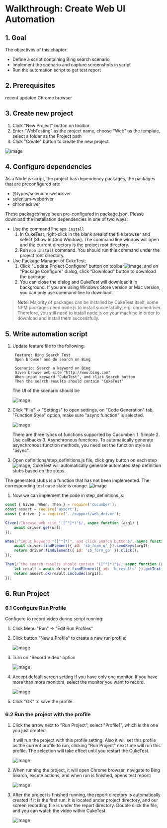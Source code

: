 # Walkthrough: Create Web UI Automation

## 1. Goal

The objectives of this chapter:

* Define a script containing Bing search scenario
* Implement the scenario and capture screenshots in script
* Run the automation script to get test report

## 2. Prerequisites

recent updated Chrome browser

## 3. Create new project

1. Click "New Project" button on toolbar
2. Enter “WebTesting” as the project name, choose "Web" as the template, select a folder as the Project path
3. Click "Create" button to create the new project.

![image](../.gitbook/assets/3_new_web_project.png)

## 4. Configure dependencies

As a Node.js script, the project has dependency packages, the packages that are preconfigured are:

* @types/selenium-webdriver
* selenium-webdriver
* chromedriver

These packages have been pre-configured in package.json. Please download the installation dependencies in one of two ways:

* Use the command line `npm install`
  1. In CukeTest, right-click in the blank area of the file browser and select \[Show in Cmd Window\]. The command line window will open and the current directory is the project root directory.
  2. Run `npm install` command. You should run this command under the project root directory.
* Use Package Manager of CukeTest:
  1. Click "Update Project Configure" button on toolbar![image](../.gitbook/assets/2_package_config_button.png), and on "Package Configure" dialog, click "Download" button to download the package.
  2. You can close the dialog and CukeTest will download it in background. If you are using Windows Store version or Mac version, you can only use command line to download.

> **Note**: Majority of packages can be installed by CukeTest itself, some NPM packages need node.js to install successfully, e.g. chromedriver. Therefore, you still need to install node.js on your machine in order to download and install them successfully.

## 5. Write automation script

1. Update feature file to the following:

   ```text
    Feature: Bing Search Test
    Open browser and do search on Bing

    Scenario: Search a keyword on Bing
    Given browse web site "http://www.bing.com"
    When input keyword "CukeTest", and click Search button
    Then the search results should contain "CukeTest"
   ```

   The UI of the scenario should be

   ![image](../.gitbook/assets/3.5-1-visual-interface.png)

2. Click "File" -&gt; "Settings" to open settings, on "Code Generation" tab, "Function Style" option, make sure "async function" is selected.

   ![image](../.gitbook/assets/3_settings.png)

   There are three types of functions supported by Cucumber: 1. Simple 2. Use callbacks 3. Asynchronous functions. To automatically generate asynchronous function methods, you need set the function style as "async".

3. Open definitions/step\_definitions.js file, click gray button on each step![image](../.gitbook/assets/3_grey_button.png), CukeTest will automatically generate automated step definition stubs based on the steps.

The generated stubs is a function that has not been implemented. The corresponding test case state is orange. ![image](../.gitbook/assets/3_yellow_button.png)

1. Now we can implement the code in step\_definitions.js:

```javascript
const { Given, When, Then } = require('cucumber');
const assert = require('assert');
const { driver } = require('../support/web_driver');

Given(/^browse web site "([^"]*)"$/, async function (arg1) {
    await driver.get(url);
});

When(/^input keyword "([^"]*)", and click Search button$/, async function (arg1) {
    await driver.findElement({ id: 'sb_form_q' }).sendKeys(arg1);
    return driver.findElement({ id: 'sb_form_go' }).click();
});

Then(/^the search results should contain "([^"]*)"$/, async function (arg1) {
    let result = await driver.findElement({ id: 'b_results' }).getText();
    return assert.ok(result.includes(arg1));
});
```

## 6. Run Project

### 6.1 Configure Run Profile

Configure to record video during script running:

1. Click Menu "Run" -&gt; "Edit Run Profiles"
2. Click button "New a Profile" to create a new run profile:

   ![image](../.gitbook/assets/3_new_profile.png)

3. Turn on "Record Video" option

   ![image](../.gitbook/assets/3_record_video.png)

4. Accept default screen setting if you have only one monitor. If you have more than more monitors, select the monitor you want to record.

   ![image](../.gitbook/assets/3_default_screen.png)

5. Click "OK" to save the profile.

### 6.2 Run the project with the profile

1. Click the arrow next to "Run Project", select "Profile1", which is the one you just created.

   It will run the project with this profile setting. Also it will set this profile as the current profile to run, clicking "Run Project" next time will run this profile. The selection will take effect until you restart the CukeTest.

   ![image](../.gitbook/assets/3_run_profile.png)

2. When running the project, it will open Chrome browser, navigate to Bing Search, excute actions, and when run is finished, opens test report:

   ![image](../.gitbook/assets/3_test_report.png)

3. After the project is finished running, the report directory is automatically created if it is the first run. It is located under project directory, and our screen recording file is under the report directory. Double click the file, and you can watch the video within CukeTest.

   ![image](../.gitbook/assets/3_record_screen.png)

